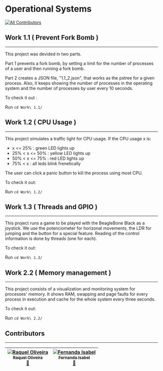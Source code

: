 # Operational Systems
[![All Contributors](https://img.shields.io/badge/all_contributors-2-orange.svg?style=flat-square)](#contributors)

## Work 1.1 ( Prevent Fork Bomb )
---

This project was devided in two parts. 

Part 1 prevents a fork bomb, by setting a limit for the number of processes of a user and then running a fork bomb.

Part 2 creates a JSON file, "1.1_2.json", that works as the pstree for a given process. Also, it keeps showing the number of processes in the operating system and the number of processes by user every 10 seconds.

To check it out : 

Run `cd Work\ 1.1/`

## Work 1.2 ( CPU Usage )
---

This project simulates a traffic light for CPU usage. If the CPU usage x is:
- x <= 25% : green LED lights up
- 25% < x <= 50% : yellow LED lights up
- 50% < x <= 75% : red LED lights up
- 75% < x : all leds blink frenetically

The user can click a panic button to kill the process using most CPU.

To check it out:

Run `cd Work\ 1.2/`

## Work 1.3 ( Threads and GPIO )
---

This project runs a game to be played with the BeagleBone Black as a joystick. We use the potenciometer for horizonal movements, the LDR for jumping and the button for a special feature. Reading of the control information is done by threads (one for each).

To check it out:

Run `cd Work\ 1.3/`

## Work 2.2 ( Memory management )
---
This project consists of a visualization and monitoring system for processes' memory. It shows RAM, swapping and page faults for every process in execution and cache for the whole system every three seconds. 

To check it out:

Run `cd Work\ 2.2/`
 
## Contributors ##
---

| [![Raquel Oliveira](https://avatars.githubusercontent.com/raquel-oliveira?s=100)<br /><sub> Raquel Oliveira</sub>](http://raquel-oliveira.github.io)<br />[👀](https://github.com/raquel-oliveira/operational-systems/commits?author=raquel-oliveira) | [![Fernanda Isabel](https://avatars.githubusercontent.com/feisabel?s=100)<br /><sub>Fernanda Isabel</sub>](https://github.com/feisabel)<br />[👀](https://github.com/raquel-oliveira/operational-systems/commits?author=feisabel)|
| :---: | :---: |
